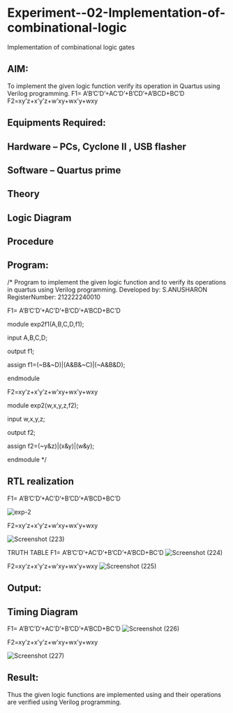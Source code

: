 # Experiment--02-Implementation-of-combinational-logic
Implementation of combinational logic gates
 
## AIM:
To implement the given logic function verify its operation in Quartus using Verilog programming.
 F1= A’B’C’D’+AC’D’+B’CD’+A’BCD+BC’D
F2=xy’z+x’y’z+w’xy+wx’y+wxy
 
 
 
## Equipments Required:
## Hardware – PCs, Cyclone II , USB flasher
## Software – Quartus prime


## Theory
 

## Logic Diagram
## Procedure
## Program:
/*
Program to implement the given logic function and to verify its operations in quartus using Verilog programming.
Developed by: S.ANUSHARON
RegisterNumber: 212222240010

F1= A’B’C’D’+AC’D’+B’CD’+A’BCD+BC’D

module exp2f1(A,B,C,D,f1);

input A,B,C,D;

output f1;

assign f1=(~B&~D)|(A&B&~C)|(~A&B&D);

endmodule

F2=xy’z+x’y’z+w’xy+wx’y+wxy

module exp2(w,x,y,z,f2);

input w,x,y,z;

output f2;

assign f2=(~y&z)|(x&y)|(w&y);

endmodule 
*/
## RTL realization

F1= A’B’C’D’+AC’D’+B’CD’+A’BCD+BC’D

![exp-2](https://github.com/Anusharonselva/Experiment--02-Implementation-of-combinational-logic-/assets/119405600/768c0b4c-747c-473c-ac8e-a71a19ff6c97)

F2=xy’z+x’y’z+w’xy+wx’y+wxy

![Screenshot (223)](https://github.com/Anusharonselva/Experiment--02-Implementation-of-combinational-logic-/assets/119405600/cb83c039-99af-4fad-9fa6-ff94dc8d01c9)

TRUTH TABLE
F1= A’B’C’D’+AC’D’+B’CD’+A’BCD+BC’D
![Screenshot (224)](https://github.com/Anusharonselva/Experiment--02-Implementation-of-combinational-logic-/assets/119405600/f9604373-bc9e-4509-8123-0ee9bb56d211)

F2=xy’z+x’y’z+w’xy+wx’y+wxy
![Screenshot (225)](https://github.com/Anusharonselva/Experiment--02-Implementation-of-combinational-logic-/assets/119405600/8531b593-ef17-4b79-810b-542038170c8b)

## Output:
## Timing Diagram
F1= A’B’C’D’+AC’D’+B’CD’+A’BCD+BC’D
![Screenshot (226)](https://github.com/Anusharonselva/Experiment--02-Implementation-of-combinational-logic-/assets/119405600/0c5c1b01-1036-4113-9c45-e3346f71723c)

F2=xy’z+x’y’z+w’xy+wx’y+wxy

![Screenshot (227)](https://github.com/Anusharonselva/Experiment--02-Implementation-of-combinational-logic-/assets/119405600/cdc2c586-8712-4898-b995-4caadbbaaaee)


## Result:
Thus the given logic functions are implemented using  and their operations are verified using Verilog programming.
